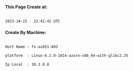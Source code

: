 
   
#### This Page Create at:

```bash

2023-10-22 - 22:41:42 UTC

```

#### Create By Machine:

```bash

Host Name : fv-az851-803

platform  : Linux-6.2.0-1014-azure-x86_64-with-glibc2.35

Ip Local  : 10.1.0.8

```


